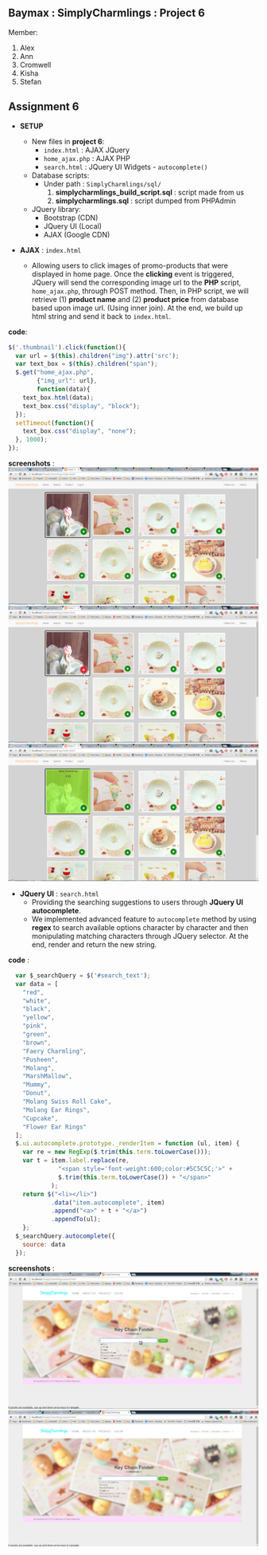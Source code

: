 Baymax : SimplyCharmlings : Project 6
---
Member:
  1. Alex
  2. Ann
  3. Cromwell
  4. Kisha
  5. Stefan

Assignment 6
---
  * **SETUP**
    * New files in **project 6**:
      * `index.html` : AJAX JQuery
      * `home_ajax.php` : AJAX PHP
      * `search.html` : JQuery UI Widgets - `autocomplete()`
    * Database scripts:
      * Under path : `SimplyCharmlings/sql/`
        1. **simplycharmlings_build_script.sql** : script made from us
        2. **simplycharmlings.sql** : script dumped from PHPAdmin
    * JQuery library:
      * Bootstrap (CDN)
      * JQuery UI (Local)
      * AJAX (Google CDN)

  * **AJAX** : `index.html`
    * Allowing users to click images of promo-products that were displayed in home page. Once the **clicking** event is triggered, JQuery will send the corresponding image url to the **PHP** script, `home_ajax.php`, through POST method. Then, in PHP script, we will retrieve (1) **product name** and (2) **product price** from database based upon image url. (Using inner join). At the end, we build up html string and send it back to `index.html`.

**code**:
```javascript
$('.thumbnail').click(function(){
  var url = $(this).children("img").attr('src');
  var text_box = $(this).children("span");
  $.get("home_ajax.php",
        {"img_url": url},
        function(data){
    text_box.html(data);
    text_box.css("display", "block");
  });
  setTimeout(function(){
    text_box.css("display", "none");
  }, 1000);
});
```

**screenshots** :
![ajax](screenshot\ajax_0.png "ajax")
![ajax](screenshot\ajax_01.png "ajax")
![ajax](screenshot\ajax_1.png "ajax")



  * **JQuery UI** : `search.html`
    * Providing the searching suggestions to users through **JQuery UI autocomplete**.
    * We implemented advanced feature to `autocomplete` method by using **regex** to search available options character by character and then monipulating matching characters through JQuery selector. At the end, render and return the new string.

**code** :
```javascript
  var $_searchQuery = $('#search_text');
  var data = [
    "red",
    "white",
    "black",
    "yellow",
    "pink",
    "green",
    "brown",
    "Faery Charmling",
    "Pusheen",
    "Molang",
    "MarshMallow",
    "Mummy",
    "Donut",
    "Molang Swiss Roll Cake",
    "Molang Ear Rings",
    "Cupcake",
    "Flower Ear Rings"
  ];
  $.ui.autocomplete.prototype._renderItem = function (ul, item) {
    var re = new RegExp($.trim(this.term.toLowerCase()));
    var t = item.label.replace(re,
              "<span style='font-weight:600;color:#5C5C5C;'>" +
              $.trim(this.term.toLowerCase()) + "</span>"
            );
    return $("<li></li>")
            .data("item.autocomplete", item)
            .append("<a>" + t + "</a>")
            .appendTo(ul);
    };
  $_searchQuery.autocomplete({
    source: data
  });
 ```

**screenshots** :
![jquery-ui](screenshot\ui_search.png "ui")
![jquery-ui](screenshot\ui_search1.png "ui")
